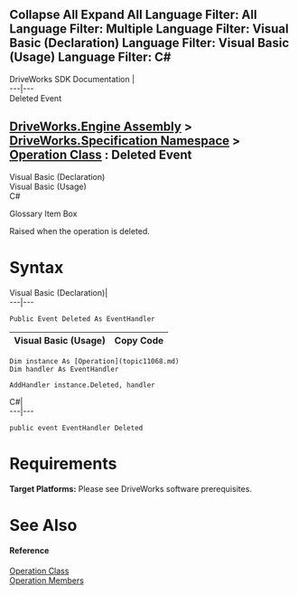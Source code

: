 Collapse All Expand All Language Filter: All  Language Filter: Multiple  Language Filter: Visual Basic (Declaration) Language Filter: Visual Basic (Usage) Language Filter: C#  
---  
DriveWorks SDK Documentation  |   
---|---  
Deleted Event   
  
[DriveWorks.Engine Assembly](topic2156.md) > [DriveWorks.Specification Namespace](topic10764.md) > [Operation Class](topic11068.md) : Deleted Event  
---  
  
Visual Basic (Declaration)    
Visual Basic (Usage)    
C# 

Glossary Item Box

Raised when the operation is deleted. 

# Syntax

Visual Basic (Declaration)|   
---|---  
      
    
    Public Event Deleted As EventHandler  
  
Visual Basic (Usage)| Copy Code  
---|---  
      
    
    Dim instance As [Operation](topic11068.md)
    Dim handler As EventHandler
     
    AddHandler instance.Deleted, handler  
  
C#|   
---|---  
      
    
    public event EventHandler Deleted  
  
# Requirements

**Target Platforms:** Please see DriveWorks software prerequisites.

# See Also

#### Reference

[Operation Class](topic11068.md)   
[Operation Members](topic11069.md)


